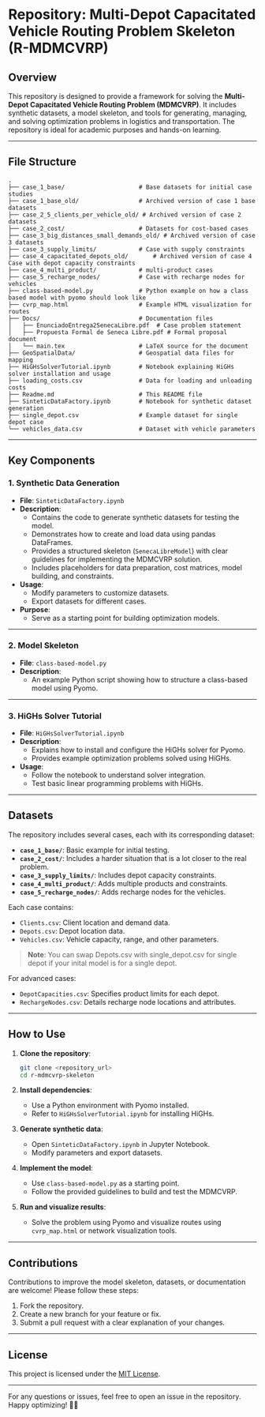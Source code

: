 # Repository: Multi-Depot Capacitated Vehicle Routing Problem Skeleton (R-MDMCVRP)

## Overview

This repository is designed to provide a framework for solving the **Multi-Depot Capacitated Vehicle Routing Problem (MDMCVRP)**. It includes synthetic datasets, a model skeleton, and tools for generating, managing, and solving optimization problems in logistics and transportation. The repository is ideal for academic purposes and hands-on learning.

---

## File Structure

```plaintext
.
├── case_1_base/                     # Base datasets for initial case studies
├── case_1_base_old/                 # Archived version of case 1 base datasets
├── case_2_5_clients_per_vehicle_old/ # Archived version of case 2 datasets
├── case_2_cost/                     # Datasets for cost-based cases
├── case_3_big_distances_small_demands_old/ # Archived version of case 3 datasets
├── case_3_supply_limits/            # Case with supply constraints
├── case_4_capacitated_depots_old/       # Archived version of case 4 Case with depot capacity constraints
├── case_4_multi_product/            # multi-product cases
├── case_5_recharge_nodes/           # Case with recharge nodes for vehicles
├── class-based-model.py             # Python example on how a class based model with pyomo should look like
├── cvrp_map.html                    # Example HTML visualization for routes
├── Docs/                            # Documentation files
│   ├── EnunciadoEntrega2SenecaLibre.pdf  # Case problem statement
│   ├── Propuesta Formal de Seneca Libre.pdf # Formal proposal document
│   └── main.tex                     # LaTeX source for the document
├── GeoSpatialData/                  # Geospatial data files for mapping
├── HiGHsSolverTutorial.ipynb        # Notebook explaining HiGHs solver installation and usage
├── loading_costs.csv                # Data for loading and unloading costs
├── Readme.md                        # This README file
├── SinteticDataFactory.ipynb        # Notebook for synthetic dataset generation
├── single_depot.csv                 # Example dataset for single depot case
└── vehicles_data.csv                # Dataset with vehicle parameters
```

---

## Key Components

### 1. **Synthetic Data Generation**
- **File**: `SinteticDataFactory.ipynb`
- **Description**: 
  - Contains the code to generate synthetic datasets for testing the model.
  - Demonstrates how to create and load data using pandas DataFrames.
  - Provides a structured skeleton (`SenecaLibreModel`) with clear guidelines for implementing the MDMCVRP solution.
  - Includes placeholders for data preparation, cost matrices, model building, and constraints.
- **Usage**:
  - Modify parameters to customize datasets.
  - Export datasets for different cases.
- **Purpose**: 
  - Serve as a starting point for building optimization models.

---

### 2. **Model Skeleton**
- **File**: `class-based-model.py`
- **Description**:
  - An example Python script showing how to structure a class-based model using Pyomo.
---

### 3. **HiGHs Solver Tutorial**
- **File**: `HiGHsSolverTutorial.ipynb`
- **Description**:
  - Explains how to install and configure the HiGHs solver for Pyomo.
  - Provides example optimization problems solved using HiGHs.
- **Usage**:
  - Follow the notebook to understand solver integration.
  - Test basic linear programming problems with HiGHs.

---

## Datasets

The repository includes several cases, each with its corresponding dataset:

- **`case_1_base/`**: Basic example for initial testing.
- **`case_2_cost/`**: Includes a harder situation that is a lot closer to the real problem.
- **`case_3_supply_limits/`**: Includes depot capacity constraints.
- **`case_4_multi_product/`**: Adds multiple products and constraints.
- **`case_5_recharge_nodes/`**: Adds recharge nodes for the vehicles.

Each case contains:
- `Clients.csv`: Client location and demand data.
- `Depots.csv`: Depot location data.
- `Vehicles.csv`: Vehicle capacity, range, and other parameters.

> **Note**: You can swap Depots.csv with single_depot.csv for single depot if your inital model is for a single depot.

For advanced cases:
- `DepotCapacities.csv`: Specifies product limits for each depot.
- `RechargeNodes.csv`: Details recharge node locations and attributes.

---

## How to Use

1. **Clone the repository**:
   ```bash
   git clone <repository_url>
   cd r-mdmcvrp-skeleton
   ```

2. **Install dependencies**:
   - Use a Python environment with Pyomo installed.
   - Refer to `HiGHsSolverTutorial.ipynb` for installing HiGHs.

3. **Generate synthetic data**:
   - Open `SinteticDataFactory.ipynb` in Jupyter Notebook.
   - Modify parameters and export datasets.

4. **Implement the model**:
   - Use `class-based-model.py` as a starting point.
   - Follow the provided guidelines to build and test the MDMCVRP.

5. **Run and visualize results**:
   - Solve the problem using Pyomo and visualize routes using `cvrp_map.html` or network visualization tools.

---

## Contributions

Contributions to improve the model skeleton, datasets, or documentation are welcome! Please follow these steps:

1. Fork the repository.
2. Create a new branch for your feature or fix.
3. Submit a pull request with a clear explanation of your changes.

---

## License

This project is licensed under the [MIT License](LICENSE).

---

For any questions or issues, feel free to open an issue in the repository. Happy optimizing! 🚛📍
